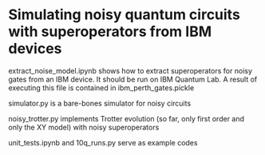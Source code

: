 # Simulating noisy quantum circuits with superoperators from IBM devices

extract_noise_model.ipynb shows how to extract superoperators for noisy gates from an IBM device. It should be run on IBM Quantum Lab. A result of executing this file is contained in ibm_perth_gates.pickle

simulator.py is a bare-bones simulator for noisy circuits

noisy_trotter.py implements Trotter evolution (so far, only first order and only the XY model) with noisy superoperators 

unit_tests.ipynb and 10q_runs.py serve as example codes

